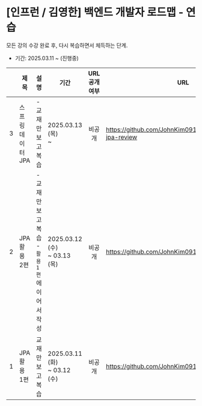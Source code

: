 # [인프런 / 김영한] 백엔드 개발자 로드맵 - 연습

모든 강의 수강 완료 후, 다시 복습하면서 체득하는 단계.

- 기간: 2025.03.11 ~ (진행중)

|   | 제목          | 설명                                | 기간                             | URL<br>공개여부 | URL                                                       |
|---|-------------|-----------------------------------|--------------------------------|:-----------:|-----------------------------------------------------------|
| 3 | 스프링 데이터 JPA | - 교재만 보고 복습                       | 2025.03.13 (목) <br>~           |     비공개     | https://github.com/JohnKim0911/kyh-spring-data-jpa-review |
| 2 | JPA 활용 2편   | - 교재만 보고 복습 <br>- `활용 1편`에 이어서 작성 | 2025.03.12 (수) <br>~ 03.13 (목) |     비공개     | https://github.com/JohnKim0911/kyh_jpashop_review         |
| 1 | JPA 활용 1편   | 교재만 보고 복습                         | 2025.03.11 (화) <br>~ 03.12 (수) |     비공개     | https://github.com/JohnKim0911/kyh_jpashop_review         |

